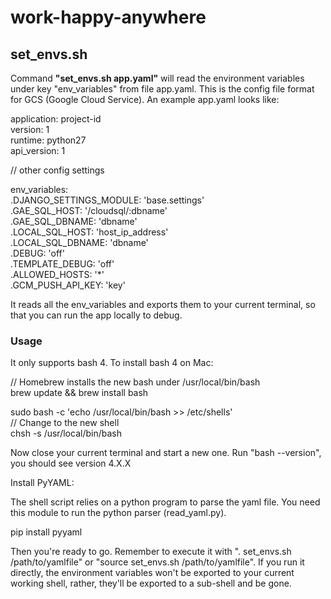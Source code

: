 # work-happy-anywhere

## set_envs.sh

Command **"set_envs.sh app.yaml"** will read the environment variables under key "env_variables" from file app.yaml. This is the config file format for GCS (Google Cloud Service). An example app.yaml looks like:

application: project-id <br/>
version: 1 <br/>
runtime: python27 <br/>
api_version: 1 <br/>

// other config settings

env_variables: <br/>
.DJANGO_SETTINGS_MODULE: 'base.settings' <br/>
.GAE_SQL_HOST: '/cloudsql/:dbname' <br/>
.GAE_SQL_DBNAME: 'dbname' <br/>
.LOCAL_SQL_HOST: 'host_ip_address' <br/>
.LOCAL_SQL_DBNAME: 'dbname' <br/>
.DEBUG: 'off' <br/>
.TEMPLATE_DEBUG: 'off' <br/>
.ALLOWED_HOSTS: '*' <br/>
.GCM_PUSH_API_KEY: 'key'

It reads all the env_variables and exports them to your current terminal, so that you can run the app locally to debug.

### Usage

It only supports bash 4. To install bash 4 on Mac:

// Homebrew installs the new bash under /usr/local/bin/bash <br/>
brew update && brew install bash

sudo bash -c 'echo /usr/local/bin/bash >> /etc/shells' <br/>
// Change to the new shell <br/>
chsh -s /usr/local/bin/bash

Now close your current terminal and start a new one. Run "bash --version", you should see version 4.X.X

Install PyYAML:

The shell script relies on a python program to parse the yaml file. You need this module to run the python parser (read_yaml.py).

pip install pyyaml

Then you're ready to go. Remember to execute it with ". set_envs.sh /path/to/yamlfile" or "source set_envs.sh /path/to/yamlfile". If you run it directly, the environment variables won't be exported to your current working shell, rather, they'll be exported to a sub-shell and be gone.
